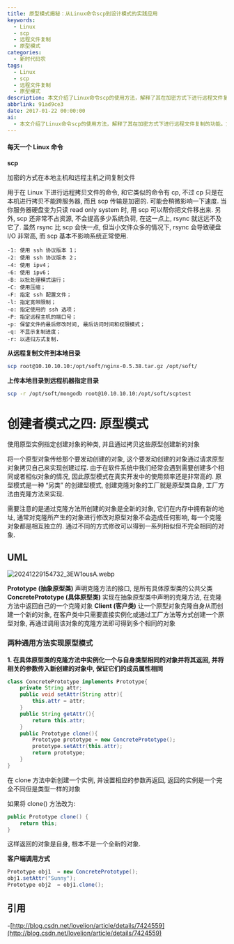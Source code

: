 ```yaml
---
title: 原型模式揭秘：从Linux命令scp到设计模式的实践应用
keywords:
  - Linux
  - scp
  - 远程文件复制
  - 原型模式
categories:
  - 新时代码农
tags:
  - Linux
  - scp
  - 远程文件复制
  - 原型模式
description: 本文介绍了Linux命令scp的使用方法，解释了其在加密方式下进行远程文件复制的功能。文中还讨论了scp与cp的对比，scp在传输过程中是加密的且不占太多系统资源。接着，文章详细讲解了原型模式的概念和应用，包括它的UML图示和两种实现方法。最后，给出了具体的Java代码示例来展示如何使用原型模式创建对象。
abbrlink: 91ad9ce3
date: 2017-01-22 00:00:00
ai:
  - 本文介绍了Linux命令scp的使用方法，解释了其在加密方式下进行远程文件复制的功能。文中还讨论了scp与cp的对比，scp在传输过程中是加密的且不占太多系统资源。接着，文章详细讲解了原型模式的概念和应用，包括它的UML图示和两种实现方法。最后，给出了具体的Java代码示例来展示如何使用原型模式创建对象。
---
```


<!-- more-->

#### 每天一个 Linux 命令

**scp**

加密的方式在本地主机和远程主机之间复制文件

用于在 Linux 下进行远程拷贝文件的命令, 和它类似的命令有 cp, 不过 cp 只是在本机进行拷贝不能跨服务器, 而且 scp 传输是加密的. 可能会稍微影响一下速度.
当你服务器硬盘变为只读 read only system 时, 用 scp 可以帮你把文件移出来. 另外, scp 还非常不占资源, 不会提高多少系统负荷, 在这一点上, rsync
就远远不及它了. 虽然 rsync 比 scp 会快一点, 但当小文件众多的情况下, rsync 会导致硬盘 I/O 非常高, 而 scp 基本不影响系统正常使用.

```
-1: 使用 ssh 协议版本 1；
-2: 使用 ssh 协议版本 2；
-4: 使用 ipv4；
-6: 使用 ipv6；
-B: 以批处理模式运行；
-C: 使用压缩；
-F: 指定 ssh 配置文件；
-l: 指定宽带限制；
-o: 指定使用的 ssh 选项；
-P: 指定远程主机的端口号；
-p: 保留文件的最后修改时间, 最后访问时间和权限模式；
-q: 不显示复制进度；
-r: 以递归方式复制.
```

**从远程复制文件到本地目录**

```bash
scp root@10.10.10.10:/opt/soft/nginx-0.5.38.tar.gz /opt/soft/
```

**上传本地目录到远程机器指定目录**

```bash
scp -r /opt/soft/mongodb root@10.10.10.10:/opt/soft/scptest
```

# 创建者模式之四: 原型模式

使用原型实例指定创建对象的种类, 并且通过拷贝这些原型创建新的对象

将一个原型对象传给那个要发动创建的对象, 这个要发动创建的对象通过请求原型对象拷贝自己来实现创建过程. 由于在软件系统中我们经常会遇到需要创建多个相同或者相似对象的情况,
因此原型模式在真实开发中的使用频率还是非常高的. 原型模式是一种 “另类” 的创建型模式, 创建克隆对象的工厂就是原型类自身, 工厂方法由克隆方法来实现.

需要注意的是通过克隆方法所创建的对象是全新的对象, 它们在内存中拥有新的地址, 通常对克隆所产生的对象进行修改对原型对象不会造成任何影响,
每一个克隆对象都是相互独立的. 通过不同的方式修改可以得到一系列相似但不完全相同的对象.

## UML

![20241229154732_3EW1ousA.webp](https://blog-1258270892.cos.ap-chengdu.myqcloud.com/source/image/20241229154732_3EW1ousA.webp)

**Prototype (抽象原型类)**
声明克隆方法的接口, 是所有具体原型类的公共父类
**ConcretePrototype (具体原型类)**
实现在抽象原型类中声明的克隆方法, 在克隆方法中返回自己的一个克隆对象
**Client (客户类)**
让一个原型对象克隆自身从而创建一个新的对象, 在客户类中只需要直接实例化或通过工厂方法等方式创建一个原型对象, 再通过调用该对象的克隆方法即可得到多个相同的对象

### 两种通用方法实现原型模式

**1. 在具体原型类的克隆方法中实例化一个与自身类型相同的对象并将其返回, 并将相关的参数传入新创建的对象中, 保证它们的成员属性相同**

```java
class ConcretePrototype implements Prototype{
    private String attr;
    public void setAttr(String attr){
        this.attr = attr;
    }
    public String getAttr(){
        return this.attr;
    }
    public Prototype clone(){
        Prototype prototype = new ConcretePrototype();
        prototype.setAttr(this.attr);
        return prototype;
    }
}
```

在 clone 方法中新创建一个实例, 并设置相应的参数再返回, 返回的实例是一个完全不同但是类型一样的对象

如果将 clone() 方法改为:

```java
public Prototype clone() {
    return this;
}
```

这样返回的对象是自身, 根本不是一个全新的对象.

**客户端调用方式**

```java
Prototype obj1  = new ConcretePrototype();
obj1.setAttr("Sunny");
Prototype obj2  = obj1.clone();
```

## 引用

-[http://blog.csdn.net/lovelion/article/details/7424559](http://blog.csdn.net/lovelion/article/details/7424559)
